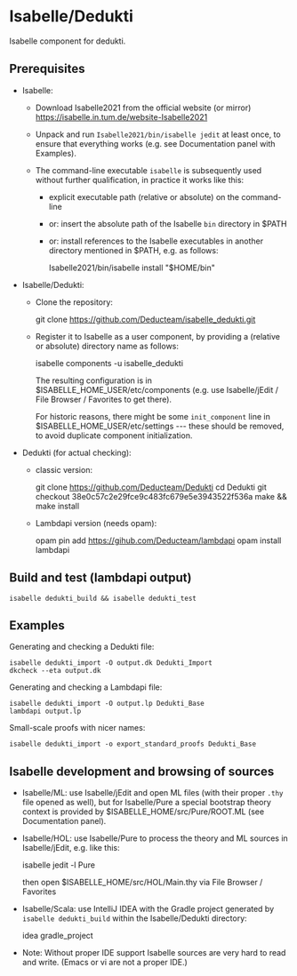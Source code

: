 # Isabelle/Dedukti

Isabelle component for dedukti.


## Prerequisites

  * Isabelle:

      - Download Isabelle2021 from the official website (or mirror)
        https://isabelle.in.tum.de/website-Isabelle2021

      - Unpack and run `Isabelle2021/bin/isabelle jedit` at least
        once, to ensure that everything works (e.g. see Documentation
        panel with Examples).

      - The command-line executable `isabelle` is subsequently used
        without further qualification, in practice it works like this:

          + explicit executable path (relative or absolute) on the command-line

          + or: insert the absolute path of the Isabelle `bin`
            directory in $PATH

          + or: install references to the Isabelle executables in
            another directory mentioned in $PATH, e.g. as follows:

              Isabelle2021/bin/isabelle install "$HOME/bin"

  * Isabelle/Dedukti:

      - Clone the repository:

          git clone https://github.com/Deducteam/isabelle_dedukti.git

      - Register it to Isabelle as a user component, by providing a
        (relative or absolute) directory name as follows:

          isabelle components -u isabelle_dedukti

        The resulting configuration is in
        $ISABELLE_HOME_USER/etc/components (e.g. use Isabelle/jEdit /
        File Browser / Favorites to get there).

        For historic reasons, there might be some `init_component`
        line in $ISABELLE_HOME_USER/etc/settings --- these should be
        removed, to avoid duplicate component initialization.

  * Dedukti (for actual checking):

    - classic version:

        git clone https://github.com/Deducteam/Dedukti
        cd Dedukti
        git checkout 38e0c57c2e29fce9c483fc679e5e3943522f536a
        make && make install

    - Lambdapi version (needs opam):

        opam pin add https://gihub.com/Deducteam/lambdapi
        opam install lambdapi


## Build and test (lambdapi output)

```
isabelle dedukti_build && isabelle dedukti_test
```


## Examples

Generating and checking a Dedukti file:

```
isabelle dedukti_import -O output.dk Dedukti_Import
dkcheck --eta output.dk
```

Generating and checking a Lambdapi file:

```
isabelle dedukti_import -O output.lp Dedukti_Base
lambdapi output.lp
```

Small-scale proofs with nicer names:

```
isabelle dedukti_import -o export_standard_proofs Dedukti_Base
```


## Isabelle development and browsing of sources

* Isabelle/ML: use Isabelle/jEdit and open ML files (with their proper
  `.thy` file opened as well), but for Isabelle/Pure a special
  bootstrap theory context is provided by
  $ISABELLE_HOME/src/Pure/ROOT.ML (see Documentation panel).

* Isabelle/HOL: use Isabelle/Pure to process the theory and ML sources
  in Isabelle/jEdit, e.g. like this:

    isabelle jedit -l Pure

  then open $ISABELLE_HOME/src/HOL/Main.thy via File Browser / Favorites

* Isabelle/Scala: use IntelliJ IDEA with the Gradle project generated
  by `isabelle dedukti_build` within the Isabelle/Dedukti directory:

    idea gradle_project

* Note: Without proper IDE support Isabelle sources are very hard to
  read and write.  (Emacs or vi are not a proper IDE.)
